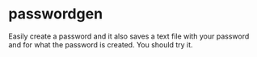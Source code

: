 # passwordgen
Easily create a password and it also saves a text file with your password and for what the password is created. You should try it.
